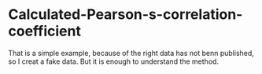 # Calculated-Pearson-s-correlation-coefficient

That is a simple example, because of the right data has not benn published, so I creat a fake data. But it is enough to understand the method. 
